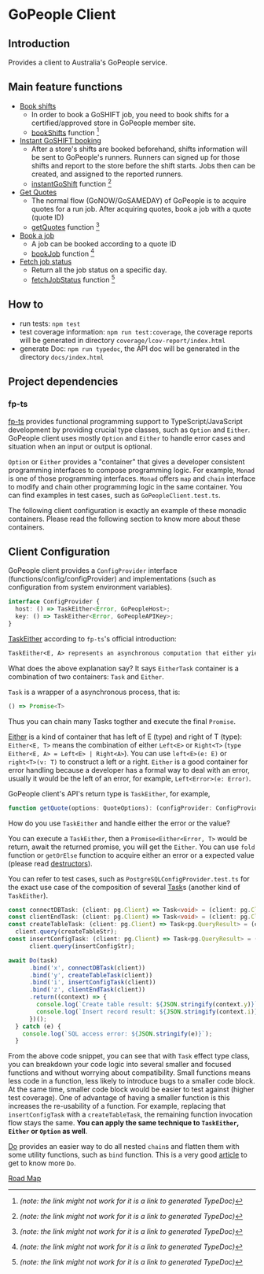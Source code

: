 # GoPeople Client

## Introduction

Provides a client to Australia's GoPeople service.

## Main feature functions

- [Book shifts](https://docs.gopeople.com.au/#book-shifts)
  - In order to book a GoSHIFT job, you need to book shifts for a certified/approved store in GoPeople member site.
  - [bookShifts](modules/_functions_bookshifts_.html#bookshifts) function [^1] 
- [Instant GoSHIFT booking](https://docs.gopeople.com.au/#instant-book-a-goshift-job)
  - After a store's shifts are booked beforehand, shifts information will be sent to GoPeople's runners. Runners can signed up for those shifts and report to the store before the shift starts. Jobs then can be created, and assigned to the reported runners.
  - [instantGoShift](modules/_functions_instantgoshift_.html#instantgoshift) function [^1]
- [Get Quotes](https://docs.gopeople.com.au/#get-a-quote)
  - The normal flow (GoNOW/GoSAMEDAY) of GoPeople is to acquire quotes for a run job. After acquiring quotes, book a job with a quote (quote ID)
  - [getQuotes](modules/_functions_getquote_.html#getquote) function [^1]
- [Book a job](https://docs.gopeople.com.au/#book-a-job)
  - A job can be booked according to a quote ID
  - [bookJob](modules/_functions_bookjob_.html#bookjob) function [^1]
- [Fetch job status](https://docs.gopeople.com.au/#fetch-job-status)
  - Return all the job status on a specific day.
  - [fetchJobStatus](modules/_functions_fetchjobstatus_.html#fetchjobstatus) function [^1]

## How to

- run tests: `npm test`
- test coverage information: `npm run test:coverage`, the coverage reports will be generated in directory `coverage/lcov-report/index.html`
- generate Doc: `npm run typedoc`, the API doc will be generated in the directory `docs/index.html`

## Project dependencies

### fp-ts

[fp-ts](https://gcanti.github.io/fp-ts/) provides functional programming support to TypeScript/JavaScript development by providing crucial
type classes, such as `Option` and `Either`.
GoPeople client uses mostly `Option` and `Either` to handle error cases and situation when an input or output is optional.

`Option` or `Either` provides a "container" that gives a developer consistent programming interfaces to compose programming logic. For example, `Monad` is one of those programming interfaces. `Monad` offers `map` and `chain` interface to modify and chain other programming logic in the same container. You can find examples in test cases, such as `GoPeopleClient.test.ts`.

The following client configuration is exactly an example of these monadic containers. Please read the following section to know more about these containers.

## Client Configuration

GoPeople client provides a `ConfigProvider` interface (functions/config/configProvider) and implementations (such as configuration from system environment variables).

```TypeScript
interface ConfigProvider {
  host: () => TaskEither<Error, GoPeopleHost>;
  key: () => TaskEither<Error, GoPeopleAPIKey>;
}
```

[TaskEither](https://gcanti.github.io/fp-ts/modules/TaskEither.ts.html) according to `fp-ts`'s official introduction:

```markdown
TaskEither<E, A> represents an asynchronous computation that either yields a value of type A or fails yielding an error of type E.
```

What does the above explanation say? It says `EitherTask` container is a combination of two containers: `Task` and `Either`.

`Task` is a wrapper of a asynchronous process, that is:

```TypeScript
() => Promise<T>
```

Thus you can chain many Tasks togther and execute the final `Promise`.

[Either](https://gcanti.github.io/fp-ts/modules/Either.ts.html) is a kind of container that has left of E (type) and right of T (type): `Either<E, T>` means the combination of either `Left<E>` or `Right<T>` (`type Either<E, A> = Left<E> | Right<A>`).
You can use `left<E>(e: E)` or `right<T>(v: T)` to construct a left or a right. `Either` is a good container for error handling because a developer has a formal way to deal with an error, usually it would be the left of an error, for example, `Left<Error>(e: Error)`.

GoPeople client's API's return type is `TaskEither`, for example, 

```typescript
function getQuote(options: QuoteOptions): (configProvider: ConfigProvider) => TaskEither<Error, QuoteInfo>
```

How do you use `TaskEither` and handle either the error or the value?

You can execute a `TaskEither`, then a `Promise<Either<Error, T>` would be return, await the returned promise, you will get the `Either`. You can use `fold` function or `getOrElse` function to acquire either an error or a expected value (please read [destructors](https://gcanti.github.io/fp-ts/modules/Either.ts.html#destructors)).

You can refer to test cases, such as `PostgreSQLConfigProvider.test.ts` for the exact use case of the composition of several [Task](https://gcanti.github.io/fp-ts/modules/Task.ts.html)s (another kind of `TaskEither`).

```typescript
const connectDBTask: (client: pg.Client) => Task<void> = (client: pg.Client) => () => client.connect();
const clientEndTask: (client: pg.Client) => Task<void> = (client: pg.Client) => () => client.end();
const createTableTask: (client: pg.Client) => Task<pg.QueryResult> = (client: pg.Client) => () =>
  client.query(createTableStr);
const insertConfigTask: (client: pg.Client) => Task<pg.QueryResult> = (client: pg.Client) => () =>
      client.query(insertConfigStr);

await Do(task)
      .bind('x', connectDBTask(client))
      .bind('y', createTableTask(client))
      .bind('i', insertConfigTask(client))
      .bind('z', clientEndTask(client))
      .return((context) => {
        console.log(`Create table result: ${JSON.stringify(context.y)}`);
        console.log(`Insert record result: ${JSON.stringify(context.i)}`);
      })();
  } catch (e) {
    console.log(`SQL access error: ${JSON.stringify(e)}`);
  }
```

From the above code snippet, you can see that with `Task` effect type class, you can breakdown your code logic into several  smaller and focused functions and without worrying about compatibility. Small functions means less code in a function, less likely to introduce bugs to a smaller code block. At the same time, smaller code block would be easier to test against (higher test coverage). One of advantage of having a smaller function is this increases the re-usability of a function. For example, replacing that `insertConfigTask` with a `createTableTask`, the remaining function invocation flow stays the same. __You can apply the same technique to `TaskEither`, `Either` or `Option` as well__.

[Do](https://gcanti.github.io/fp-ts-contrib/modules/Do.ts.html) provides an easier way to do all nested `chain`s and flatten them with some utility functions, such as `bind` function. This is a very good [article](https://paulgray.net/do-syntax-in-typescript/) to get to know more `Do`.

[Road Map](ROADMAP.md)

[^1]: _(note: the link might not work for it is a link to generated TypeDoc)_

